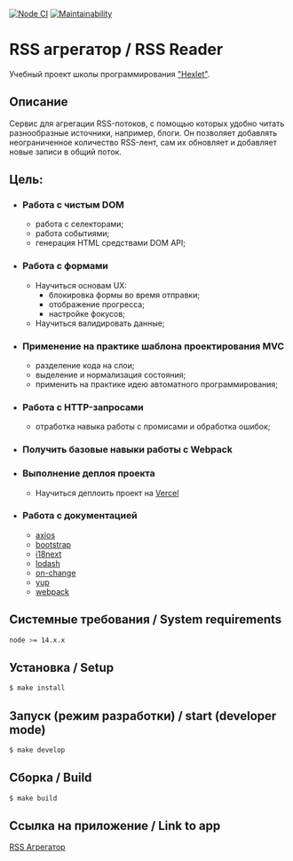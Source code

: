 [![Node CI](https://github.com/khloptsevps/frontend-project-lvl3/actions/workflows/nodejs.yml/badge.svg?branch=main)](https://github.com/khloptsevps/frontend-project-lvl3/actions/workflows/nodejs.yml) [![Maintainability](https://api.codeclimate.com/v1/badges/4e93b7cac69c6e43979a/maintainability)](https://codeclimate.com/github/khloptsevps/frontend-project-lvl3/maintainability)

# RSS агрегатор / RSS Reader
Учебный проект школы программирования ["Hexlet"](https://ru.hexlet.io/?ref=252944). 

## Описание 

Сервис для агрегации RSS-потоков, с помощью которых удобно читать разнообразные источники, например, блоги. Он позволяет добавлять неограниченное количество RSS-лент, сам их обновляет и добавляет новые записи в общий поток.

## Цель:

- ### Работа с чистым DOM
  - работа с селекторами;
  - работа событиями;
  - генерация HTML средствами DOM API;

- ### Работа с формами
  - Научиться основам UX: 
    - блокировка формы во время отправки;
    - отображение прогресса;
    - настройке фокусов;
  - Научиться валидировать данные;

- ### Применение на практике шаблона проектирования MVC
  - разделение кода на слои;
  - выделение и нормализация состояния;
  - применить на практике идею автоматного программирования;

- ### Работа с HTTP-запросами
  - отработка навыка работы с промисами и обработка ошибок;

- ### Получить базовые навыки работы с Webpack

- ### Выполнение деплоя проекта
  - Научиться деплоить проект на [Vercel](https://vercel.com/)

- ### Работа с документацией
  - [axios](https://github.com/axios/axios)
  - [bootstrap](https://getbootstrap.com/)
  - [i18next](https://www.i18next.com/)
  - [lodash](https://lodash.com/)
  - [on-change](https://github.com/sindresorhus/on-change)
  - [yup](https://github.com/jquense/yup)
  - [webpack](https://webpack.js.org/)

## Системные требования / System requirements

```sh
node >= 14.x.x
```

## Установка / Setup

```sh
$ make install
```

## Запуск (режим разработки) / start (developer mode)

```sh
$ make develop
```

## Сборка / Build

```sh
$ make build
```

## Ссылка на приложение / Link to app
[RSS Агрегатор](https://frontend-project-lvl3-blush.vercel.app/)
